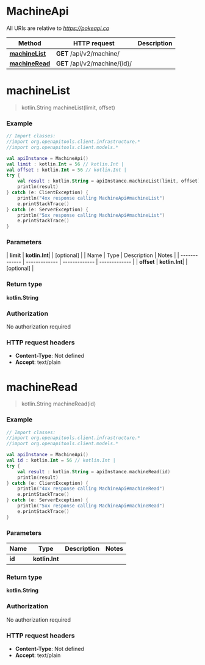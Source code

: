 # MachineApi

All URIs are relative to *https://pokeapi.co*

| Method | HTTP request | Description |
| ------------- | ------------- | ------------- |
| [**machineList**](MachineApi.md#machineList) | **GET** /api/v2/machine/ |  |
| [**machineRead**](MachineApi.md#machineRead) | **GET** /api/v2/machine/{id}/ |  |


<a id="machineList"></a>
# **machineList**
> kotlin.String machineList(limit, offset)



### Example
```kotlin
// Import classes:
//import org.openapitools.client.infrastructure.*
//import org.openapitools.client.models.*

val apiInstance = MachineApi()
val limit : kotlin.Int = 56 // kotlin.Int | 
val offset : kotlin.Int = 56 // kotlin.Int | 
try {
    val result : kotlin.String = apiInstance.machineList(limit, offset)
    println(result)
} catch (e: ClientException) {
    println("4xx response calling MachineApi#machineList")
    e.printStackTrace()
} catch (e: ServerException) {
    println("5xx response calling MachineApi#machineList")
    e.printStackTrace()
}
```

### Parameters
| **limit** | **kotlin.Int**|  | [optional] |
| Name | Type | Description  | Notes |
| ------------- | ------------- | ------------- | ------------- |
| **offset** | **kotlin.Int**|  | [optional] |

### Return type

**kotlin.String**

### Authorization

No authorization required

### HTTP request headers

 - **Content-Type**: Not defined
 - **Accept**: text/plain

<a id="machineRead"></a>
# **machineRead**
> kotlin.String machineRead(id)



### Example
```kotlin
// Import classes:
//import org.openapitools.client.infrastructure.*
//import org.openapitools.client.models.*

val apiInstance = MachineApi()
val id : kotlin.Int = 56 // kotlin.Int | 
try {
    val result : kotlin.String = apiInstance.machineRead(id)
    println(result)
} catch (e: ClientException) {
    println("4xx response calling MachineApi#machineRead")
    e.printStackTrace()
} catch (e: ServerException) {
    println("5xx response calling MachineApi#machineRead")
    e.printStackTrace()
}
```

### Parameters
| Name | Type | Description  | Notes |
| ------------- | ------------- | ------------- | ------------- |
| **id** | **kotlin.Int**|  | |

### Return type

**kotlin.String**

### Authorization

No authorization required

### HTTP request headers

 - **Content-Type**: Not defined
 - **Accept**: text/plain

